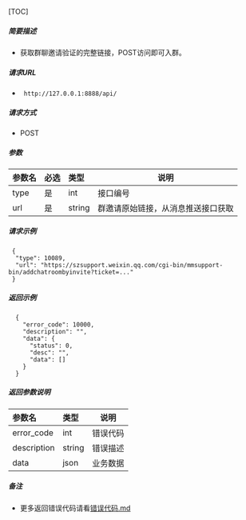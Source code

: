 [TOC]
    
##### 简要描述

- 获取群聊邀请验证的完整链接，POST访问即可入群。

##### 请求URL
- ` http://127.0.0.1:8888/api/`
  
##### 请求方式
- POST 

##### 参数

| 参数名  | 必选 | 类型     | 说明                |   
|:-----|:---|:-------|-------------------|   
| type | 是  | int    | 接口编号              |   
| url  | 是  | string | 群邀请原始链接，从消息推送接口获取 |   

##### 请求示例

```
 {
  "type": 10089,
  "url": "https://szsupport.weixin.qq.com/cgi-bin/mmsupport-bin/addchatroombyinvite?ticket=..."
 } 
```

##### 返回示例 

``` 
  {
    "error_code": 10000,
    "description": "",
    "data": {
      "status": 0,
      "desc": "",
      "data": []
    }
  }
```

##### 返回参数说明 

| 参数名         | 类型     | 说明   |   
|:------------|:-------|------|   
| error_code  | int    | 错误代码 |   
| description | string | 错误描述 |   
| data        | json   | 业务数据 |   

##### 备注 

- 更多返回错误代码请看[错误代码.md](../错误代码.md)








